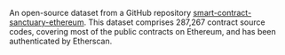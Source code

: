 An open-source dataset from a GitHub repository [smart-contract-sanctuary-ethereum](https://github.com/tintinweb/smart-contract-sanctuary-ethereum/tree/015d0105102504dc8733a18c3543f87f1829a5e8/contracts/mainnet). This dataset comprises 287,267 contract source codes, covering most of the public contracts on Ethereum, and has been authenticated by Etherscan.
